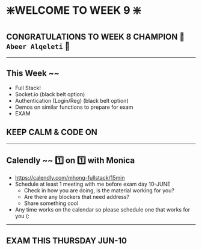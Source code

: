 # :sparkle:WELCOME TO WEEK 9 :sparkle:

## CONGRATULATIONS TO WEEK 8 CHAMPION :star2: `Abeer Alqeleti` :star2:

---

## This Week ~~

- Full Stack!
- Socket.io (black belt option)
- Authentication (Login/Reg) (black belt option)
- Demos on similar functions to prepare for exam
- EXAM

## KEEP CALM & CODE ON

---

## Calendly ~~ :one: on :one: with Monica

- https://calendly.com/mhong-fullstack/15min
- Schedule at least 1 meeting with me before exam day 10-JUNE
  - Check in how you are doing, is the material working for you?
  - Are there any blockers that need address?
  - Share something cool
- Any time works on the calendar so please schedule one that works for you (:

---

## EXAM THIS THURSDAY JUN-10
